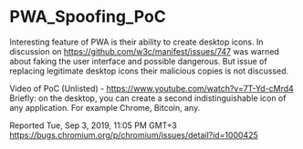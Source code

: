 # PWA_Spoofing_PoC

Interesting feature of PWA is their ability to create desktop icons.
In discussion on https://github.com/w3c/manifest/issues/747 was warned about faking the user interface and possible dangerous.
But issue of replacing legitimate desktop icons their malicious copies is not discussed.

Video of PoC (Unlisted) - https://www.youtube.com/watch?v=7T-Yd-cMrd4
Briefly: on the desktop, you can create a second indistinguishable icon of any application.
For example Chrome, Bitcoin, any.

Reported Tue, Sep 3, 2019, 11:05 PM GMT+3
https://bugs.chromium.org/p/chromium/issues/detail?id=1000425
